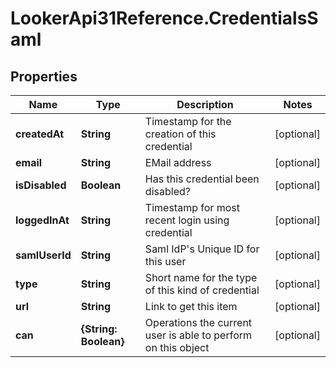 # LookerApi31Reference.CredentialsSaml

## Properties
Name | Type | Description | Notes
------------ | ------------- | ------------- | -------------
**createdAt** | **String** | Timestamp for the creation of this credential | [optional] 
**email** | **String** | EMail address | [optional] 
**isDisabled** | **Boolean** | Has this credential been disabled? | [optional] 
**loggedInAt** | **String** | Timestamp for most recent login using credential | [optional] 
**samlUserId** | **String** | Saml IdP&#39;s Unique ID for this user | [optional] 
**type** | **String** | Short name for the type of this kind of credential | [optional] 
**url** | **String** | Link to get this item | [optional] 
**can** | **{String: Boolean}** | Operations the current user is able to perform on this object | [optional] 


